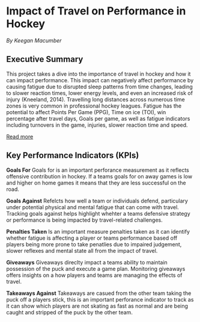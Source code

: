 # Impact of Travel on Performance in Hockey  

*By Keegan Macumber* 

## Executive Summary  

This project takes a dive into the importance of travel in hockey and how it can impact performance. This impact can negatively affect performance by causing fatigue due to disrupted sleep patterns from time changes, leading to slower reaction times, lower energy levels, and even an increased risk of injury (Kneeland, 2014). Travelling long distances across numerous time zones is very common in professional hockey leagues. Fatigue has the potential to affect Points Per Game (PPG), Time on ice (TOI), win percentage after travel days, Goals per game, as well as fatigue indicators including turnovers in the game, injuries, slower reaction time and speed.  

[Read more](background.md)

## Key Performance Indicators (KPIs) 


**Goals For**
Goals for is an important perforance measurement as it reflects offensive contribution in hockey. If a teams goals for on away games is low and higher on home games it means that they are less successful on the road. 

**Goals Against**
Refelcts how well a team or individuals defend, particulary under potential physical and mental fatigue that can come with travel. Tracking goals against helps highlight whehter a teams defensive strategy or performance is being impacted by travel-related challenges. 

**Penalties Taken**
Is an important measure penalties taken as it can identify whether fatigue is affecting a player or teams performance based off players being more prone to take penatlies due to impaired judgement, slower reflexes and mental state all from the impact of travel. 

**Giveaways**
Giveaways direclty impact a teams ability to maintain possession of the puck and execute a game plan. Monitoring giveaways offers insights on a how players and teams are managing the effects of travel. 

**Takeaways Against**
Takeaways are casued from the other team taking the puck off a players stick, this is an important perforance indicator to track as it can show which players are not skating as fast as normal and are being caught and stripped of the puck by the other team. 



 

 

